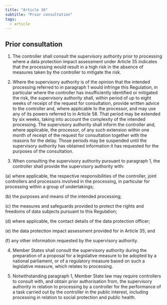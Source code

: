 ```yaml
---
title: "Article 36"
subtitle: "Prior consultation"
tags:
  - article
---
```

## Prior consultation

1. The controller shall consult the supervisory authority prior to processing where a data protection impact assessment under Article 35 indicates that the processing would result in a high risk in the absence of measures taken by the controller to mitigate the risk.

2. Where the supervisory authority is of the opinion that the intended processing referred to in paragraph 1 would infringe this Regulation, in particular where the controller has insufficiently identified or mitigated the risk, the supervisory authority shall, within period of up to eight weeks of receipt of the request for consultation, provide written advice to the controller and, where applicable to the processor, and may use any of its powers referred to in Article 58. That period may be extended by six weeks, taking into account the complexity of the intended processing. The supervisory authority shall inform the controller and, where applicable, the processor, of any such extension within one month of receipt of the request for consultation together with the reasons for the delay. Those periods may be suspended until the supervisory authority has obtained information it has requested for the purposes of the consultation.

3. When consulting the supervisory authority pursuant to paragraph 1, the controller shall provide the supervisory authority with:

(a) where applicable, the respective responsibilities of the controller, joint controllers and processors involved in the processing, in particular for processing within a group of undertakings;

(b) the purposes and means of the intended processing;

(c) the measures and safeguards provided to protect the rights and freedoms of data subjects pursuant to this Regulation;

(d) where applicable, the contact details of the data protection officer;

(e) the data protection impact assessment provided for in Article 35; and

(f) any other information requested by the supervisory authority.

4. Member States shall consult the supervisory authority during the preparation of a proposal for a legislative measure to be adopted by a national parliament, or of a regulatory measure based on such a legislative measure, which relates to processing.

5. Notwithstanding paragraph 1, Member State law may require controllers to consult with, and obtain prior authorisation from, the supervisory authority in relation to processing by a controller for the performance of a task carried out by the controller in the public interest, including processing in relation to social protection and public health.
